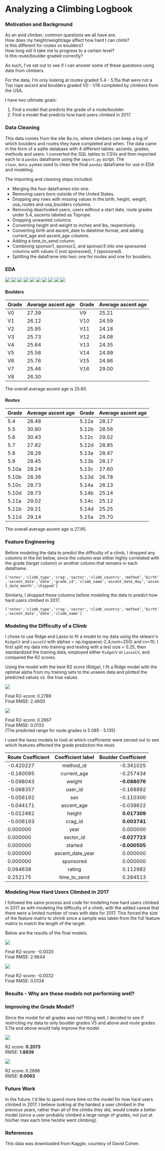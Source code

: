# Analyzing a Climbing Logbook



### Motivation and Background

As an avid climber, common questions we all have are:  
How does my height/weight/age affect how hard I can climb?  
Is this different for routes vs boulders?  
How long will it take me to progress to a certain level?  
Is this route/boulder graded correctly?

As such, I've set out to see if I can answer some of these questions using data from climbers.

For the data, I'm only looking at routes graded 5.4 - 5.15a that were not a Top rope ascent and boulders graded V0 - V16 completed by climbers from the USA.

I have two ultimate goals:
1. Find a model that predicts the grade of a route/boulder.
2. Find a model that predicts how hard users climbed in 2017.

### Data Cleaning

This data comes from the site 8a.nu, where climbers can keep a log of which boulders and routes they have completed and when. The data came in the form of a sqlite database with 4 different tables: ascents, grades, methods and users. I converted the SQL tables to CSVs and then imported each to a `pandas` dataframe using the `import.py` script. The `clean_data.py`was used to clean the final `pandas` dataframe for use in EDA and modeling.

The importing and cleaning steps included:
* Merging the four dataframes into one.
* Removing users born outside of the United States.
* Dropping any rows with missing values in the birth, height, weight, usa_routes and usa_boulders columns.
* Removing deactivated users, users without a start date, route grades under 5.4, ascents labeled as Toprope.
* Dropping unwanted columns.
* Converting height and weight to inches and lbs, respectively.
* Converting birth and ascent_date to datetime format, and adding current_age and ascent_age columns.
* Adding a time_to_send column.
* Combining sponsor1, sponsor2, and sponsor3 into one sponsored columns with values 0 (not sponsored), 1 (sponsored).
* Splitting the dataframe into two: one for routes and one for boulders.

### EDA

<img src='images/boulders_per_gender.png'>
<img src='images/routes_per_gender.png'>  

<img src='images/boulders_per_age.png'>
<img src='images/routes_per_age.png'>  

<img src='images/boulders_per_height.png'>
<img src='images/routes_per_height.png'>  

<img src='images/boulders_per_weight.png'>
<img src='images/routes_per_weight.png'>  

<img src='images/boulders_send_time.png'>
<img src='images/routes_send_time.png'>  

#### Boulders
|Grade|Average ascent age|Grade|   Average ascent age
|-----|------------------|-----|------------------|
|V0|27.39 | V9 | 25.21|
|V1|26.12 | V10 | 24.59|
|V2|25.95| V11|24.18| 
| V3|25.73| V12|24.08|
| V4|25.64| V13|24.35|
| V5|25.56| V14|24.99|
| V6|25.76| V15|24.96|
| V7|25.46| V16|29.00|
| V8|26.30|

The overall average ascent age is 25.60.  

 #### Routes
|Grade|Average ascent age|Grade|   Average ascent age
|-----|------------------|-----|------------------|
|5.4|26.48| 5.12a|28.17|
|5.5|30.80| 5.12b|28.56|
|5.6|30.43| 5.12c|29.02| 
|5.7|27.82| 5.12d|28.85|
|5.8|28.26| 5.13a|28.47|
|5.9|28.45| 5.13b|28.17|
|5.10a|28.24| 5.13c|27.60|
|5.10b|28.36| 5.13d|26.78|
|5.10c|28.73| 5.14a|26.13|
|5.10d|28.73| 5.14b|25.14|
|5.11a|29.02| 5.14c|25.12|
|5.11b|29.21| 5.14d|25.25| 
|5.11d|29.14| 5.15a|25.70|

The overall average ascent age is 27.95.  

### Feature Engineering

Before modeling the data to predict the difficulty of a climb, I dropped any columns in the list below, since the column was either highly correlated with the grade (target column) or another column that remains in each dataframe.  

`['notes','climb_type','crag','sector','climb_country','method','birth','ascent_date','date','grade_id','climb_name','ascent_date_day','ascent_date_month','chipped']`

Similarly, I dropped these columns before modeling the data to predict how hard users climbed in 2017.

`['notes','climb_type','crag','sector','climb_country','method','birth','ascent_date','date','climb_name']`

### Modeling the Difficulty of a Climb

I chose to use Ridge and Lasso to fit a model to my data using the sklearn's `RidgeCV` and `LassoCV` with alphas = np.logspace(-2,4,num=250) and cv=10. I first split my data into training and testing with a test size = 0.25, then standardized the training data, employed either `RidgeCV` or `LassoCV`, and compared the R2 scores.

Using the model with the best R2 score (Ridge), I fit a Ridge model with the optimal alpha from my training sets to the unseen data and plotted the predicted values vs. the true values.

<img src='images/ridge_model_boulder_final.png'>

Final R2-score: 0.2789  
Final RMSE: 2.4600  

<img src='images/ridge_model_route_final.png'> 

Final R2-score: 0.2667  
Final RMSE: 0.0133  
(The predicted range for route grades is 5.085 - 5.135)</br>

I used the lasso models to look at which coefficients were zeroed out to see which features affected the grade prediction the most.

|Route Coefficient|Coefficient label| Boulder Coefficient
|:-----|:------------------:|-----:|
|-0.420227| method_id | -0.341025|
|-0.160095 | current_age| -0.257434|
|-0.098043 | weight| **-0.088076**|
|-0.068357 | user_id |-0.168992|
|-0.056192 | sex| -0.110300|
|-0.044171 | ascent_age| -0.039622|
|-0.012482 | height| **0.017309**|
|-0.006193 | crag_id| **0.003741**|
| 0.000000 | year| 0.000000 |
| 0.000000 | sector_id| **-0.027723**|
| 0.000000 | started| **-0.000505**|
| 0.000000 | ascent_date_year| 0.000000|
| 0.000000 | sponsored| 0.000000|
| 0.094638 | rating| 0.112982 |
| 0.252175 | time_to_send| 0.284513| 

### Modeling How Hard Users Climbed in 2017

I followed the same process and code for modeling how hard users climbed in 2017 as with modeling the difficulty of a climb, with the added caveat that there were a limited number of rows with data for 2017. This forced the size of the feature matrix to shrink since a sample was taken from the full feature matrix to match the length of the target. 

Below are the results of the final models.

<img src='images/ridge_model_boulder_ability.png'>

Final R2-score: -0.0020  
Final RMSE: 2.9644  

<img src='images/ridge_model_route_ability.png'> 

Final R2-score: -0.0032  
Final RMSE: 0.0134  

### Results - Why are these models not performing well?



### Improving the Grade Model?

Since the model for all grades was not fitting well, I decided to see if restricting my data to only boulder grades V5 and above and route grades 5.11a and above would help improve the model.

<img src='images/ridge_model_boulder_restrict.png'>

R2 score: **0.2073**  
RMSE: **1.8839**

<img src='images/ridge_model_route_restrict.png'>

R2 score: 0.2686  
RMSE: **0.0063**

### Future Work

In the future, I'd like to spend more time on the model for how hard users climbed in 2017. I believe looking at the hardest a user climbed in the previous years, rather than all of the climbs they did, would create a better model (since a user probably climbed a large range of grades, not just at his/her max each time he/she went climbing). 

### References

This data was downloaded from Kaggle, courtesy of David Cohen.
